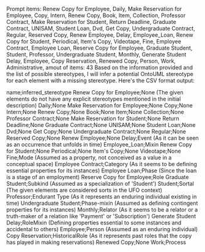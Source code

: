 Prompt items: 
Renew Copy for Employee, Daily, Make Reservation for Employee, Copy, Intern, Renew Copy, Book, Item, Collection, Professor Contract, Make Reservation for Student, Return Deadline, Graduate Contract, UNISAM, Student Loan, Dvd, Get Copy, Undergraduate Contract, Regular, Reserved Copy, Renew Employee, Delay, Employee_Loan, Renew Copy for Student, Periodical, Item's Copy, Videotape, Fine, Employee Contract, Employee Loan, Reserve Copy for Employee, Graduate Student, Student, Professor, Undergraduate Student, Monthly, Generate Student Delay, Employee, Copy Reservation, Renewed Copy, Person, Work, Administrative, 
amout of items: 43
 Based on the information provided and the list of possible stereotypes, I will infer a potential OntoUML stereotype for each element with a missing stereotype. Here's the CSV format output:

name;inferred_stereotype
Renew Copy for Employee;None (The given elements do not have any explicit stereotypes mentioned in the initial description)
Daily;None
Make Reservation for Employee;None
Copy;None
Intern;None
Renew Copy;None
Book;None
Item;None
Collection;None
Professor Contract;None
Make Reservation for Student;None
Return Deadline;None
Graduate Contract;None
UNISAM;None
Student Loan;None
Dvd;None
Get Copy;None
Undergraduate Contract;None
Regular;None
Reserved Copy;None
Renew Employee;None
Delay;Event (As it can be seen as an occurrence that unfolds in time)
Employee_Loan;Mixin
Renew Copy for Student;None
Periodical;None
Item's Copy;None
Videotape;None
Fine;Mode (Assumed as a property, not conceived as a value in a conceptual space)
Employee Contract;Category (As it seems to be defining essential properties for its instances)
Employee Loan;Phase (Since the loan is a stage of an employment)
Reserve Copy for Employee;Role
Graduate Student;Subkind (Assumed as a specialization of 'Student')
Student;Sortal (The given elements are considered sorts in the UFO context)
Professor;Endurant Type (As it represents an enduring individual existing in time)
Undergraduate Student;Phase-mixin (Assumed as defining contingent properties for its instances)
Monthly;Relator (As it seems to be a relator or a truth-maker of a relation like 'Payment' or 'Subscription')
Generate Student Delay;RoleMixin (Defining properties essential to some instances and accidental to others)
Employee;Person (Assumed as an enduring individual)
Copy Reservation;HistoricalRole (As it represents past roles that the copy has played in making reservations)
Renewed Copy;None
Work;Process

